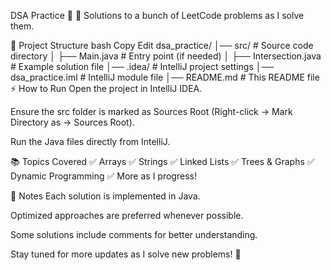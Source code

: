 DSA Practice 🚀
📌 Solutions to a bunch of LeetCode problems as I solve them.

📂 Project Structure
bash
Copy
Edit
dsa_practice/
│── src/                 # Source code directory
│   ├── Main.java        # Entry point (if needed)
│   ├── Intersection.java  # Example solution file
│── .idea/               # IntelliJ project settings
│── dsa_practice.iml     # IntelliJ module file
│── README.md            # This README file
⚡ How to Run
Open the project in IntelliJ IDEA.

Ensure the src folder is marked as Sources Root (Right-click → Mark Directory as → Sources Root).

Run the Java files directly from IntelliJ.

📚 Topics Covered
✅ Arrays
✅ Strings
✅ Linked Lists
✅ Trees & Graphs
✅ Dynamic Programming
✅ More as I progress!

📌 Notes
Each solution is implemented in Java.

Optimized approaches are preferred whenever possible.

Some solutions include comments for better understanding.

Stay tuned for more updates as I solve new problems! 🚀
